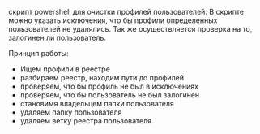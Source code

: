 скрипт powershell для очистки профилей пользователей. В скрипте можно указать исключения, что бы профили определенных пользователей не удалялись. Так же осуществляется проверка на то, залогинен ли пользователь.

Принцип работы:
- Ищем профили в реестре
- разбираем реестр, находим пути до профилей
- проверяем, что бы профиль не был в исключениях
- проверяем, что бы пользователь не был залогинен
- становимя владельцем папки пользователя
- удаляем папку пользователя
- удаляем ветку реестра пользователя
